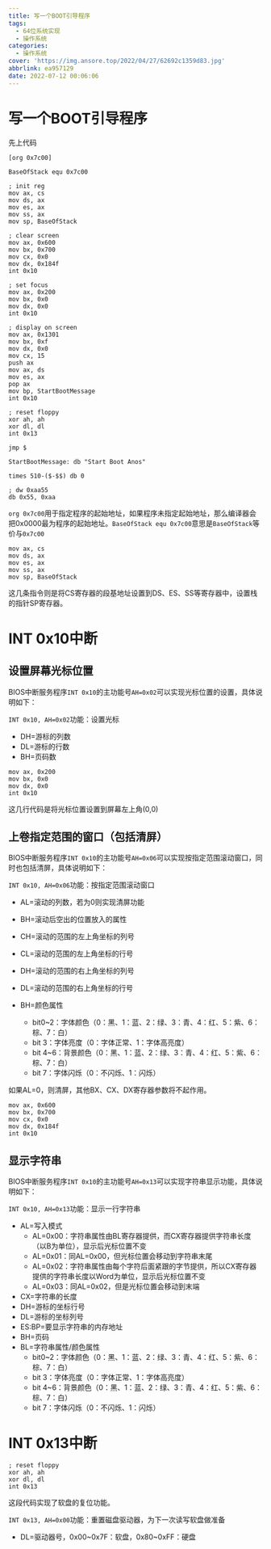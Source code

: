 ```yaml
---
title: 写一个BOOT引导程序
tags:
  - 64位系统实现
  - 操作系统
categories:
  - 操作系统
cover: 'https://img.ansore.top/2022/04/27/62692c1359d83.jpg'
abbrlink: ea957129
date: 2022-07-12 00:06:06
---
```


# 写一个BOOT引导程序

先上代码

```assembly
[org 0x7c00]

BaseOfStack equ 0x7c00

; init reg
mov ax, cs
mov ds, ax
mov es, ax
mov ss, ax
mov sp, BaseOfStack

; clear screen
mov ax, 0x600
mov bx, 0x700
mov cx, 0x0
mov dx, 0x184f
int 0x10

; set focus
mov ax, 0x200
mov bx, 0x0
mov dx, 0x0
int 0x10

; display on screen
mov ax, 0x1301
mov bx, 0xf
mov dx, 0x0
mov cx, 15
push ax
mov ax, ds
mov es, ax
pop ax
mov bp, StartBootMessage
int 0x10

; reset floppy
xor ah, ah
xor dl, dl
int 0x13

jmp $

StartBootMessage: db "Start Boot Anos"

times 510-($-$$) db 0

; dw 0xaa55
db 0x55, 0xaa
```

`org 0x7c00`用于指定程序的起始地址，如果程序未指定起始地址，那么编译器会把0x0000最为程序的起始地址。`BaseOfStack equ 0x7c00`意思是`BaseOfStack`等价与`0x7c00`

```assembly
mov ax, cs
mov ds, ax
mov es, ax
mov ss, ax
mov sp, BaseOfStack
```

这几条指令则是将CS寄存器的段基地址设置到DS、ES、SS等寄存器中，设置栈的指针SP寄存器。

# INT 0x10中断

## 设置屏幕光标位置

BIOS中断服务程序`INT 0x10`的主功能号`AH=0x02`可以实现光标位置的设置，具体说明如下：

`INT 0x10, AH=0x02`功能：设置光标

- DH=游标的列数
- DL=游标的行数
- BH=页码数

```assembly
mov ax, 0x200
mov bx, 0x0
mov dx, 0x0
int 0x10
```

这几行代码是将光标位置设置到屏幕左上角(0,0)

## 上卷指定范围的窗口（包括清屏）

BIOS中断服务程序`INT 0x10`的主功能号`AH=0x06`可以实现按指定范围滚动窗口，同时也包括清屏，具体说明如下：

`INT 0x10, AH=0x06`功能：按指定范围滚动窗口

- AL=滚动的列数，若为0则实现清屏功能
- BH=滚动后空出的位置放入的属性
- CH=滚动的范围的左上角坐标的列号
- CL=滚动的范围的左上角坐标的行号

- DH=滚动的范围的右上角坐标的列号
- DL=滚动的范围的右上角坐标的行号
- BH=颜色属性
  - bit0~2：字体颜色（0：黑、1：蓝、2：绿、3：青、4：红、5：紫、6：棕、7：白）
  - bit 3：字体亮度（0：字体正常、1：字体高亮度）
  - bit 4~6：背景颜色（0：黑、1：蓝、2：绿、3：青、4：红、5：紫、6：棕、7：白）
  - bit 7：字体闪烁（0：不闪烁、1：闪烁）

如果AL=0，则清屏，其他BX、CX、DX寄存器参数将不起作用。

```assembly
mov ax, 0x600
mov bx, 0x700
mov cx, 0x0
mov dx, 0x184f
int 0x10
```

## 显示字符串

BIOS中断服务程序`INT 0x10`的主功能号`AH=0x13`可以实现字符串显示功能，具体说明如下：

`INT 0x10, AH=0x13`功能：显示一行字符串

- AL=写入模式
  - AL=0x00：字符串属性由BL寄存器提供，而CX寄存器提供字符串长度（以B为单位），显示后光标位置不变
  - AL=0x01：同AL=0x00，但光标位置会移动到字符串末尾
  - AL=0x02：字符串属性由每个字符后面紧跟的字节提供，所以CX寄存器提供的字符串长度以Word为单位，显示后光标位置不变
  - AL=0x03：同AL=0x02，但是光标位置会移动到末端
- CX=字符串的长度
- DH=游标的坐标行号
- DL=游标的坐标列号
- ES:BP=要显示字符串的内存地址
- BH=页码
- BL=字符串属性/颜色属性
  - bit0~2：字体颜色（0：黑、1：蓝、2：绿、3：青、4：红、5：紫、6：棕、7：白）
  - bit 3：字体亮度（0：字体正常、1：字体高亮度）
  - bit 4~6：背景颜色（0：黑、1：蓝、2：绿、3：青、4：红、5：紫、6：棕、7：白）
  - bit 7：字体闪烁（0：不闪烁、1：闪烁）

# INT 0x13中断

```assembly
; reset floppy
xor ah, ah
xor dl, dl
int 0x13
```

这段代码实现了软盘的复位功能。

`INT 0x13, AH=0x00`功能：重置磁盘驱动器，为下一次读写软盘做准备

- DL=驱动器号，0x00\~0x7F：软盘，0x80\~0xFF：硬盘

